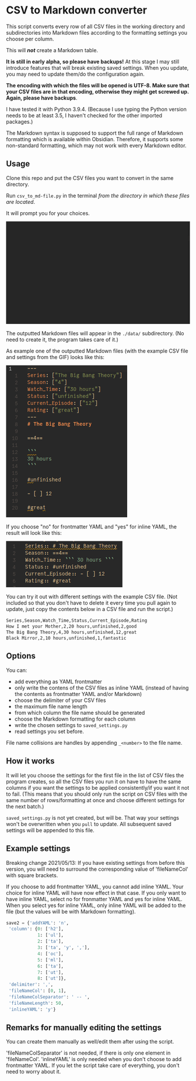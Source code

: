 # CSV to Markdown converter

This script converts every row of all CSV files in the working directory and subdirectories into Markdown files according to the formatting settings you choose per column.

This will ***not*** create a Markdown table.

**It is still in early alpha, so please have backups!** At this stage I may still introduce features that will break existing saved settings. When you update, you may need to update them/do the configuration again.

**The encoding with which the files will be opened is UTF-8. Make sure that your CSV files are in that encoding, otherwise they might get screwed up. Again, please have backups**.

I have tested it with Python 3.9.4. (Because I use typing the Python version needs to be at least 3.5, I haven't checked for the other imported packages.)

The Markdown syntax is supposed to support the full range of Markdown formatting which is available within Obsidian. Therefore, it supports some non-standard formatting, which may not work with every Markdown editor.

## Usage

Clone this repo and put the CSV files you want to convert in the same directory.

Run `csv_to_md-file.py` in the terminal *from the directory in which these files are located*.

It will prompt you for your choices.

![GIF showing usage](./example/csv-md-YAML.gif)

The outputted Markdown files will appear in the `./data/` subdirectory. (No need to create it, the program takes care of it.)

As example one of the outputted Markdown files (with the example CSV file and settings from the GIF) looks like this:

![example of output](./example/result.png)

If you choose "no" for frontmatter YAML and "yes" for inline YAML, the result will look like this:

![example of output -- inline YAML](./example/result2.png)

You can try it out with different settings with the example CSV file. (Not included so that you don't have to delete it every time you pull again to update, just copy the contents below in a CSV file and run the script.)

```csv
Series,Season,Watch_Time,Status,Current_Episode,Rating
How I met your Mother,2,20 hours,unfinished,2,good
The Big Bang Theory,4,30 hours,unfinished,12,great
Black Mirror,2,10 hours,unfinished,1,fantastic
```

## Options

You can:

- add everything as YAML frontmatter
- only write the contens of the CSV files as inline YAML (instead of having the contents as frontmatter YAML and/or Markdown)
- choose the delimiter of your CSV files
- the maximum file name length
- from which column the file name should be generated
- choose the Markdown formatting for each column
- write the chosen settings to `saved_settings.py`
- read settings you set before.

File name collisions are handles by appending `_<number>` to the file name.

## How it works

It will let you choose the settings for the first file in the list of CSV files the program creates, so all the CSV files you run it on have to have
the same columns if you want the settings to be applied consistently/if you want it not to fail. (This means that you should only run the script on CSV files with the same number of rows/formatting at once and choose different settings for the next batch.)

`saved_settings.py` is not yet created, but will be. That way your settings won't be overwritten when you `pull` to update. All subsequent saved settings will be appended to this file.

## Example settings

Breaking change 2021/05/13: If you have existing settings from before this version, you will need to surround the corresponding value of 'fileNameCol' with square brackets.

If you choose to add frontmatter YAML, you cannot add inline YAML.
Your choice for inline YAML will have now effect in that case.
If you only want to have inline YAML, select no for fronmatter YAML and yes for inline YAML.
When you select yes for inline YAML, only inline YAML will be added to the file
(but the values will be with Markdown formatting).

```python
save2 = {'addYAML': 'n',
 'column': {0: ['h2'],
            1: ['ul'],
            2: ['ta'],
            3: ['ta', 'y', ','],
            4: ['oc'],
            5: ['ml'],
            6: ['ta'],
            7: ['ut'],
            8: ['ut']},
 'delimiter': ',',
 'fileNameCol': [0, 1],
 'fileNameColSeparator': ' -- ',
 'fileNameLength': 50,
 'inlineYAML': 'y'}
```


## Remarks for manually editing the settings

You can create them manually as well/edit them after using the script.

'fileNameColSeparator' is not needed, if there is only one element in 'fileNameCol'. 'inlineYAML' is only needed when you
don't choose to add frontmatter YAML. If you let the script take care of everything, you don't need to worry about it.